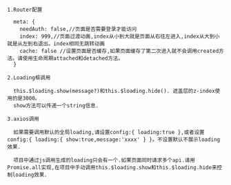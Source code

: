     1.Router配置

      meta: {
        needAuth: false,//页面是否需要登录才能访问
        index: 999,//页面过渡动画,index从小到大就是页面从右往左进入,index从大到小就是从左到右退出。index相同无跳转动画
        cache: false //设置页面是否缓存,如果页面缓存了第二次进入就不会调用created方法。请使用生命周期attached和detached方法。
      }
    
    2.Loading框调用

      this.$loading.show(message?)和this.$loading.hide(). 遮盖层的z-index使用的是3000。
      show方法可以传递一个string信息.
    
    3.axios调用

      如果需要调用默认的全局loading,请设置config:{ loading:true },或者设置config:{ loading:{ show:true,message:'xxxx' } }。不设置默认不展示loading效果.

      项目中通过js调用生成的loading只会有一个.如果页面同时请求多个api.请用Promise.all实现,在项目中手动调用this.$loading.show和this.$loading.hide来控制loading效果.

    